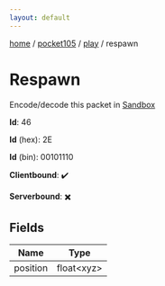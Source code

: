 ```yaml
---
layout: default
---
```


[home](/)  /  [pocket105](/protocol/pocket105)  /  [play](/protocol/pocket105/play)  /  respawn

# Respawn

Encode/decode this packet in [Sandbox](../../../sandbox/pocket105#Play.Respawn)

**Id**: 46

**Id** (hex): 2E

**Id** (bin): 00101110

**Clientbound**: ✔️

**Serverbound**: ✖️

## Fields

Name | Type
---|---
position | float&lt;xyz&gt;
